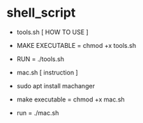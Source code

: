 # shell_script

- tools.sh [ HOW TO USE ]
- MAKE EXECUTABLE = chmod +x tools.sh
- RUN              = ./tools.sh

- mac.sh  [ instruction ]
- sudo apt install machanger
- make executable = chmod +x mac.sh
- run = ./mac.sh



